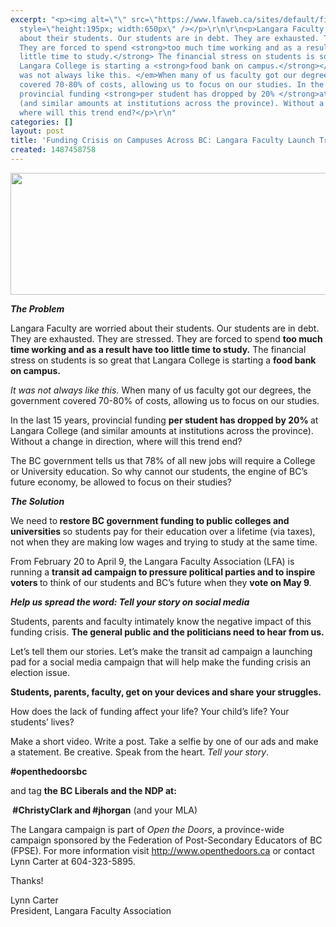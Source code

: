 ```yaml
---
excerpt: "<p><img alt=\"\" src=\"https://www.lfaweb.ca/sites/default/files/pictures/otd.jpg\"
  style=\"height:195px; width:650px\" /></p>\r\n\r\n<p>Langara Faculty are worried
  about their students. Our students are in debt. They are exhausted. They are stressed.
  They are forced to spend <strong>too much time working and as a result have too
  little time to study.</strong> The financial stress on students is so great that
  Langara College is starting a <strong>food bank on campus.</strong></p>\r\n\r\n<p><em>It
  was not always like this. </em>When many of us faculty got our degrees, the government
  covered 70-80% of costs, allowing us to focus on our studies. In the last 15 years,
  provincial funding <strong>per student has dropped by 20% </strong>at Langara College
  (and similar amounts at institutions across the province). Without a change in direction,
  where will this trend end?</p>\r\n"
categories: []
layout: post
title: 'Funding Crisis on Campuses Across BC: Langara Faculty Launch Transit Ad Campaign'
created: 1487458758
---
```

<p><img alt="" src="https://www.lfaweb.ca/sites/default/files/pictures/otd.jpg" style="height:195px; width:650px" /></p>

<p><strong><em>The Problem</em></strong></p>

<p>Langara Faculty are worried about their students. Our students are in debt. They are exhausted. They are stressed. They are forced to spend <strong>too much time working and as a result have too little time to study.</strong> The financial stress on students is so great that Langara College is starting a <strong>food bank on campus.</strong></p>

<p><em>It was not always like this. </em>When many of us faculty got our degrees, the government covered 70-80% of costs, allowing us to focus on our studies.</p>

<p>In the last 15 years, provincial funding <strong>per student has dropped by 20% </strong>at Langara College (and similar amounts at institutions across the province). Without a change in direction, where will this trend end?</p>

<p>The BC government tells us that 78% of all new jobs will require a College or University education. So why cannot our students, the engine of BC&rsquo;s future economy, be allowed to focus on their studies?</p>

<p><strong><em>The Solution</em></strong></p>

<p>We need to<strong> restore BC government funding to public colleges and universities </strong>so students pay for their education over a lifetime (via taxes), not when they are making low wages and trying to study at the same time.</p>

<p>From February 20 to April 9, the Langara Faculty Association (LFA) is running a <strong>transit ad campaign to pressure political parties and to inspire voters </strong>to think of our students and BC&rsquo;s future when they <strong>vote on May 9</strong><em>.</em></p>

<p><strong><em>Help us spread the word: Tell your story on social media</em></strong></p>

<p>Students, parents and faculty intimately know the negative impact of this funding crisis. <strong>The general public and the politicians need to hear from us.</strong></p>

<p>Let&rsquo;s tell them our stories. Let&rsquo;s make the transit ad campaign a launching pad for a social media campaign that will help make the funding crisis an election issue.</p>

<p><strong>Students, parents, faculty, get on your devices and share your struggles. </strong></p>

<p>How does the lack of funding affect your life? Your child&rsquo;s life? Your students&rsquo; lives?</p>

<p>Make a short video. Write a post. Take a selfie by one of our ads and make a statement. Be creative. Speak from the heart. <em>Tell your story</em>.</p>

<p><strong>#openthedoorsbc</strong></p>

<p>and tag <strong>the</strong> <strong>BC Liberals and the NDP at:</strong></p>

<p><strong>&nbsp;#ChristyClark and #jhorgan</strong> (and your MLA)</p>

<p>The Langara campaign is part of <em>Open the Doors</em>, a province-wide campaign sponsored by the&nbsp;Federation of Post-Secondary Educators of BC (FPSE).&nbsp;For more information&nbsp;visit <a href="http://www.openthedoors.ca" target="1">http://www.openthedoors.ca</a> or contact Lynn Carter at 604-323-5895.</p>

<p>Thanks!</p>

<p>Lynn Carter<br />
President, Langara Faculty Association</p>
